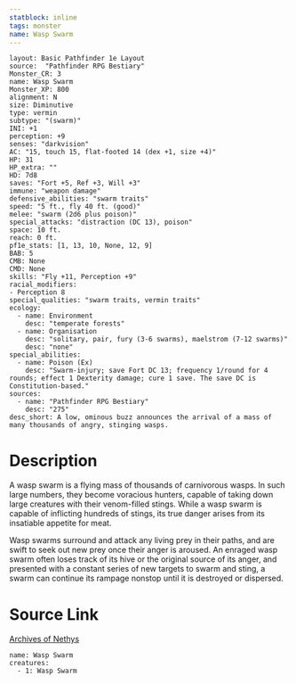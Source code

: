 ```yaml
---
statblock: inline
tags: monster
name: Wasp Swarm
---
```

```statblock
layout: Basic Pathfinder 1e Layout
source:  "Pathfinder RPG Bestiary"
Monster_CR: 3
name: Wasp Swarm
Monster_XP: 800
alignment: N
size: Diminutive
type: vermin
subtype: "(swarm)"
INI: +1
perception: +9
senses: "darkvision"
AC: "15, touch 15, flat-footed 14 (dex +1, size +4)"
HP: 31
HP_extra: ""
HD: 7d8
saves: "Fort +5, Ref +3, Will +3"
immune: "weapon damage"
defensive_abilities: "swarm traits"
speed: "5 ft., fly 40 ft. (good)"
melee: "swarm (2d6 plus poison)"
special_attacks: "distraction (DC 13), poison"
space: 10 ft.
reach: 0 ft.
pf1e_stats: [1, 13, 10, None, 12, 9]
BAB: 5
CMB: None
CMD: None
skills: "Fly +11, Perception +9"
racial_modifiers:
- Perception 8
special_qualities: "swarm traits, vermin traits"
ecology:
  - name: Environment
    desc: "temperate forests"
  - name: Organisation
    desc: "solitary, pair, fury (3-6 swarms), maelstrom (7-12 swarms)"
    desc: "none"
special_abilities:
  - name: Poison (Ex)
    desc: "Swarm-injury; save Fort DC 13; frequency 1/round for 4 rounds; effect 1 Dexterity damage; cure 1 save. The save DC is Constitution-based."
sources:
  - name: "Pathfinder RPG Bestiary"
    desc: "275"
desc_short: A low, ominous buzz announces the arrival of a mass of many thousands of angry, stinging wasps.
```
# Description
A wasp swarm is a flying mass of thousands of carnivorous wasps. In such large numbers, they become voracious hunters, capable of taking down large creatures with their venom-filled stings. While a wasp swarm is capable of inflicting hundreds of stings, its true danger arises from its insatiable appetite for meat.

Wasp swarms surround and attack any living prey in their paths, and are swift to seek out new prey once their anger is aroused. An enraged wasp swarm often loses track of its hive or the original source of its anger, and presented with a constant series of new targets to swarm and sting, a swarm can continue its rampage nonstop until it is destroyed or dispersed.
# Source Link
[Archives of Nethys](https://aonprd.com/MonsterDisplay.aspx?ItemName=Wasp%20Swarm)
```encounter-table
name: Wasp Swarm
creatures:
  - 1: Wasp Swarm
```
